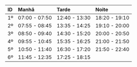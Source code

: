 | **ID** | **Manhã** | **Tarde** | **Noite** |
|:-------|:-----------|:----------|:----------|
| 1º	| 07:00 - 07:50	| 12:40 - 13:30	| 18:20 - 19:10 |
| 2º	| 07:55 - 08:45	| 13:35 - 14:25	| 19:10 - 20:00 |
| 3º	| 08:50 - 09:40	| 14:30 - 15:20	| 20:00 - 20:50 |
| 4º	| 09:55 - 10:45	| 15:35 - 16:25	| 21:00 - 21:50 |
| 5º	| 10:50 - 11:40	| 16:30 - 17:20	| 21:50 - 22:40 |
| 6º	| 11:45 - 12:35	| 17:25 - 18:15	 |